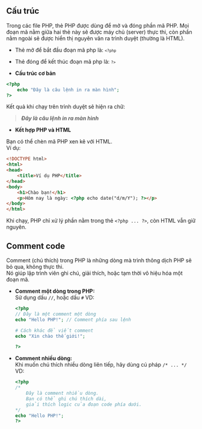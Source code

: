 ## Cấu trúc

Trong các file PHP, thẻ PHP được dùng để mở và đóng phần mã PHP. Mọi đoạn mã nằm giữa hai thẻ này sẽ được máy chủ (server) thực thi, còn phần nằm ngoài sẽ được hiển thị nguyên văn ra trình duyệt (thường là HTML).

   - Thẻ mở để bắt đầu đoạn mã php là: <code>```<?php```</code>
   - Thẻ đóng để kết thúc đoạn mã php là: <code>```?>```</code>


- **Cấu trúc cơ bản**
```php
<?php
    echo "Đây là câu lệnh in ra màn hình";
?>
```


Kết quả khi chạy trên trình duyệt sẽ hiện ra chữ: 
  > ***Đây là câu lệnh in ra màn hình***

- **Kết hợp PHP và HTML**
 
 Bạn có thể chèn mã PHP xen kẽ với HTML.  
 Ví dụ:
```html
<!DOCTYPE html>
<html>
<head>
    <title>Ví dụ PHP</title>
</head>
<body>
    <h1>Chào bạn!</h1>
    <p>Hôm nay là ngày: <?php echo date("d/m/Y"); ?></p>
</body>
</html>
```
Khi chạy, PHP chỉ xử lý phần nằm trong thẻ `<?php ... ?>`, còn HTML vẫn giữ nguyên.


## Comment code

Comment (chú thích) trong PHP là những dòng mà trình thông dịch PHP sẽ bỏ qua, không thực thi.  
Nó giúp lập trình viên ghi chú, giải thích, hoặc tạm thời vô hiệu hóa một đoạn mã.
 - **Comment một dòng trong PHP:**  
	Sử dụng dấu `//`, hoặc dấu `#` 
	VD:  
	```php
	<?php
	// Đây là một comment một dòng
	echo "Hello PHP!"; // Comment phía sau lệnh
	
	# Cách khác để viết comment
	echo "Xin chào thế giới!";
	
	?>
	```
	
	
 - **Comment nhiều dòng:**  
	Khi muốn chú thích nhiều dòng liên tiếp, hãy dùng cú pháp `/* ... */`  
	VD:  
	```php
	<?php
	/*
		Đây là comment nhiều dòng.
		Bạn có thể ghi chú thích dài,
		giải thích logic của đoạn code phía dưới.
	*/
	echo "Hello PHP!";
	?>
	```

